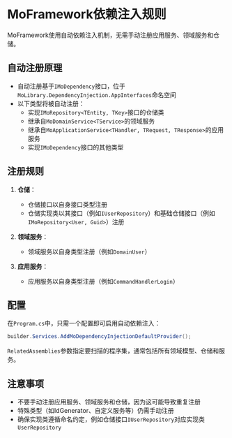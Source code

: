 # MoFramework依赖注入规则

MoFramework使用自动依赖注入机制，无需手动注册应用服务、领域服务和仓储。

## 自动注册原理

- 自动注册基于`IMoDependency`接口，位于`MoLibrary.DependencyInjection.AppInterfaces`命名空间
- 以下类型将被自动注册：
  - 实现`IMoRepository<TEntity, TKey>`接口的仓储类
  - 继承自`MoDomainService<TService>`的领域服务
  - 继承自`MoApplicationService<THandler, TRequest, TResponse>`的应用服务
  - 实现`IMoDependency`接口的其他类型

## 注册规则

1. **仓储**：
   - 仓储接口以自身接口类型注册
   - 仓储实现类以其接口（例如`IUserRepository`）和基础仓储接口（例如`IMoRepository<User, Guid>`）注册

2. **领域服务**：
   - 领域服务以自身类型注册（例如`DomainUser`）

3. **应用服务**：
   - 应用服务以自身类型注册（例如`CommandHandlerLogin`）

## 配置

在`Program.cs`中，只需一个配置即可启用自动依赖注入：

```csharp
builder.Services.AddMoDependencyInjectionDefaultProvider();
```

`RelatedAssemblies`参数指定要扫描的程序集，通常包括所有领域模型、仓储和服务。

## 注意事项

- 不要手动注册应用服务、领域服务和仓储，因为这可能导致重复注册
- 特殊类型（如IdGenerator、自定义服务等）仍需手动注册
- 确保实现类遵循命名约定，例如仓储接口`IUserRepository`对应实现类`UserRepository` 